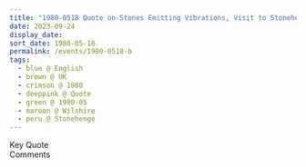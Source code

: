```yaml
---
title: "1980-0518 Quote on Stones Emitting Vibrations, Visit to Stonehenge, Wilshire, UK (date not sure)"
date: 2023-09-24
display_date: 
sort_date: 1980-05-18
permalink: /events/1980-0518-b
tags:
  - blue @ English
  - brown @ UK
  - crimson @ 1980
  - deeppink @ Quote
  - green @ 1980-05
  - maroon @ Wilshire
  - peru @ Stonehenge
---
```


<wave-list>
  <list-title color="green" width="75">Key Quote</list-title>
  <list-item color="BlanchedAlmond"  width="200"></list-item>
  <list-item color="Lavender"></list-item>
  <list-item color="BlanchedAlmond"></list-item>
</wave-list>

<br>

<wave-list>
  <list-title color="green" width="75">Comments</list-title>
  <list-item color="BlanchedAlmond"  width="200"></list-item>
  <list-item color="Lavender"></list-item>
  <list-item color="BlanchedAlmond"></list-item>
</wave-list>